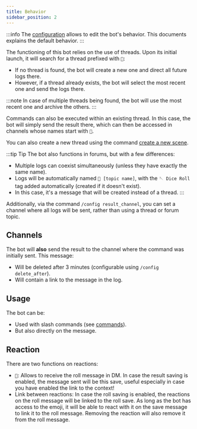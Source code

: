 ```yaml
---
title: Behavior
sidebar_position: 2
---
```


:::info
The [configuration](../config/index.md) allows to edit the bot's behavior. This documents explains the default behavior.
:::

The functioning of this bot relies on the use of threads. Upon its initial launch, it will search for a thread prefixed with `🎲`:

- If no thread is found, the bot will create a new one and direct all future logs there.
- However, if a thread already exists, the bot will select the most recent one and send the logs there.

:::note
In case of multiple threads being found, the bot will use the most recent one and archive the others.
:::


Commands can also be executed within an existing thread. In this case, the bot will simply send the result there, which can then be accessed in channels whose names start with `🎲`.

You can also create a new thread using the command [create a new scene](../usage/index.md#creating-a-new-scene).

:::tip Tip
The bot also functions in forums, but with a few differences:
- Multiple logs can coexist simultaneously (unless they have exactly the same name).
- Logs will be automatically named `🎲 [topic name]`, with the `🪡 Dice Roll` tag added automatically (created if it doesn't exist).
- In this case, it's a message that will be created instead of a thread.
:::

Additionally, via the command `/config result_channel`, you can set a channel where all logs will be sent, rather than using a thread or forum topic.

## Channels

The bot will **also** send the result to the channel where the command was initially sent. This message:

- Will be deleted after 3 minutes (configurable using `/config delete_after`).
- Will contain a link to the message in the log.

## Usage

The bot can be:

- Used with slash commands (see [commands](../usage/index.md#dice-rolling)).
- But also directly on the message.

## Reaction

There are two functions on reactions:
- `📩`: Allows to receive the roll message in DM. In case the result saving is enabled, the message sent will be this save, useful especially in case you have enabled the link to the context!
- Link between reactions: In case the roll saving is enabled, the reactions on the roll message will be linked to the roll save. As long as the bot has access to the emoji, it will be able to react with it on the save message to link it to the roll message. Removing the reaction will also remove it from the roll message.
